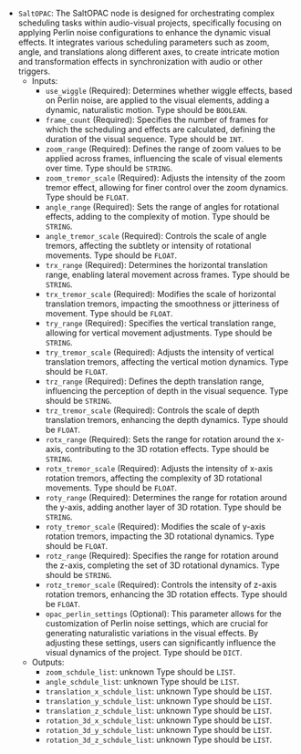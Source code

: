 - `SaltOPAC`: The SaltOPAC node is designed for orchestrating complex scheduling tasks within audio-visual projects, specifically focusing on applying Perlin noise configurations to enhance the dynamic visual effects. It integrates various scheduling parameters such as zoom, angle, and translations along different axes, to create intricate motion and transformation effects in synchronization with audio or other triggers.
    - Inputs:
        - `use_wiggle` (Required): Determines whether wiggle effects, based on Perlin noise, are applied to the visual elements, adding a dynamic, naturalistic motion. Type should be `BOOLEAN`.
        - `frame_count` (Required): Specifies the number of frames for which the scheduling and effects are calculated, defining the duration of the visual sequence. Type should be `INT`.
        - `zoom_range` (Required): Defines the range of zoom values to be applied across frames, influencing the scale of visual elements over time. Type should be `STRING`.
        - `zoom_tremor_scale` (Required): Adjusts the intensity of the zoom tremor effect, allowing for finer control over the zoom dynamics. Type should be `FLOAT`.
        - `angle_range` (Required): Sets the range of angles for rotational effects, adding to the complexity of motion. Type should be `STRING`.
        - `angle_tremor_scale` (Required): Controls the scale of angle tremors, affecting the subtlety or intensity of rotational movements. Type should be `FLOAT`.
        - `trx_range` (Required): Determines the horizontal translation range, enabling lateral movement across frames. Type should be `STRING`.
        - `trx_tremor_scale` (Required): Modifies the scale of horizontal translation tremors, impacting the smoothness or jitteriness of movement. Type should be `FLOAT`.
        - `try_range` (Required): Specifies the vertical translation range, allowing for vertical movement adjustments. Type should be `STRING`.
        - `try_tremor_scale` (Required): Adjusts the intensity of vertical translation tremors, affecting the vertical motion dynamics. Type should be `FLOAT`.
        - `trz_range` (Required): Defines the depth translation range, influencing the perception of depth in the visual sequence. Type should be `STRING`.
        - `trz_tremor_scale` (Required): Controls the scale of depth translation tremors, enhancing the depth dynamics. Type should be `FLOAT`.
        - `rotx_range` (Required): Sets the range for rotation around the x-axis, contributing to the 3D rotation effects. Type should be `STRING`.
        - `rotx_tremor_scale` (Required): Adjusts the intensity of x-axis rotation tremors, affecting the complexity of 3D rotational movements. Type should be `FLOAT`.
        - `roty_range` (Required): Determines the range for rotation around the y-axis, adding another layer of 3D rotation. Type should be `STRING`.
        - `roty_tremor_scale` (Required): Modifies the scale of y-axis rotation tremors, impacting the 3D rotational dynamics. Type should be `FLOAT`.
        - `rotz_range` (Required): Specifies the range for rotation around the z-axis, completing the set of 3D rotational dynamics. Type should be `STRING`.
        - `rotz_tremor_scale` (Required): Controls the intensity of z-axis rotation tremors, enhancing the 3D rotation effects. Type should be `FLOAT`.
        - `opac_perlin_settings` (Optional): This parameter allows for the customization of Perlin noise settings, which are crucial for generating naturalistic variations in the visual effects. By adjusting these settings, users can significantly influence the visual dynamics of the project. Type should be `DICT`.
    - Outputs:
        - `zoom_schdule_list`: unknown Type should be `LIST`.
        - `angle_schdule_list`: unknown Type should be `LIST`.
        - `translation_x_schdule_list`: unknown Type should be `LIST`.
        - `translation_y_schdule_list`: unknown Type should be `LIST`.
        - `translation_z_schdule_list`: unknown Type should be `LIST`.
        - `rotation_3d_x_schdule_list`: unknown Type should be `LIST`.
        - `rotation_3d_y_schdule_list`: unknown Type should be `LIST`.
        - `rotation_3d_z_schdule_list`: unknown Type should be `LIST`.
